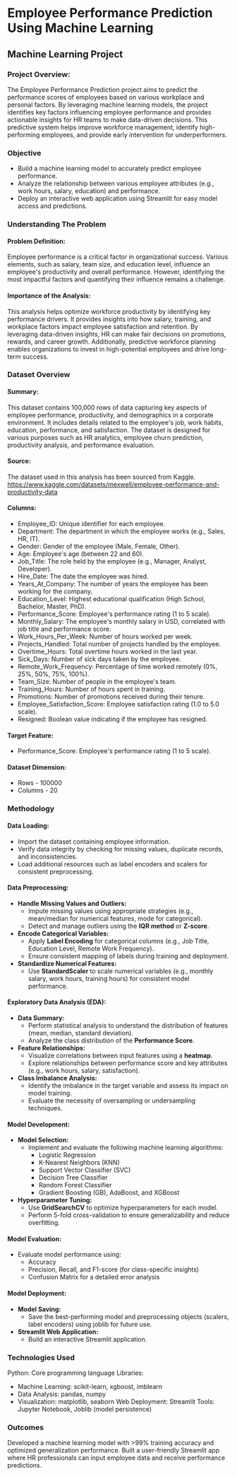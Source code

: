 # Employee Performance Prediction Using Machine Learning
## Machine Learning Project
### Project Overview:
The Employee Performance Prediction project aims to predict the performance scores of employees based on various workplace and personal factors. By leveraging machine learning models, the project identifies key factors influencing employee performance and provides actionable insights for HR teams to make data-driven decisions. This predictive system helps improve workforce management, identify high-performing employees, and provide early intervention for underperformers.
### Objective
- Build a machine learning model to accurately predict employee performance.
- Analyze the relationship between various employee attributes (e.g., work hours, salary, education) and performance.
- Deploy an interactive web application using Streamlit for easy model access and predictions.
### Understanding The Problem
####  Problem Definition:
Employee performance is a critical factor in organizational success. Various elements, such as salary, team size, and education level, influence an employee's productivity and overall performance. However, identifying the most impactful factors and quantifying their influence remains a challenge.
#### Importance of the Analysis:
This analysis helps optimize workforce productivity by identifying key performance drivers. It provides insights into how salary, training, and workplace factors impact employee satisfaction and retention. By leveraging data-driven insights, HR can make fair decisions on promotions, rewards, and career growth. Additionally, predictive workforce planning enables organizations to invest in high-potential employees and drive long-term success.
### Dataset Overview
#### Summary:
This dataset contains 100,000 rows of data capturing key aspects of employee performance, productivity, and demographics in a corporate environment. It includes details related to the employee's job, work habits, education, performance, and satisfaction. The dataset is designed for various purposes such as HR analytics, employee churn prediction, productivity analysis, and performance evaluation.
#### Source:
The dataset used in this analysis has been sourced from Kaggle.
https://www.kaggle.com/datasets/mexwell/employee-performance-and-productivity-data
#### Columns:
- Employee_ID: Unique identifier for each employee.
- Department: The department in which the employee works (e.g., Sales, HR, IT).
- Gender: Gender of the employee (Male, Female, Other).
- Age: Employee's age (between 22 and 60).
- Job_Title: The role held by the employee (e.g., Manager, Analyst, Developer).
- Hire_Date: The date the employee was hired.
- Years_At_Company: The number of years the employee has been working for the company.
- Education_Level: Highest educational qualification (High School, Bachelor, Master, PhD).
- Performance_Score: Employee's performance rating (1 to 5 scale).
- Monthly_Salary: The employee's monthly salary in USD, correlated with job title and performance score.
- Work_Hours_Per_Week: Number of hours worked per week.
- Projects_Handled: Total number of projects handled by the employee.
- Overtime_Hours: Total overtime hours worked in the last year.
- Sick_Days: Number of sick days taken by the employee.
- Remote_Work_Frequency: Percentage of time worked remotely (0%, 25%, 50%, 75%, 100%).
- Team_Size: Number of people in the employee's team.
- Training_Hours: Number of hours spent in training.
- Promotions: Number of promotions received during their tenure.
- Employee_Satisfaction_Score: Employee satisfaction rating (1.0 to 5.0 scale).
- Resigned: Boolean value indicating if the employee has resigned.
#### Target Feature:
- Performance_Score: Employee's performance rating (1 to 5 scale).
#### Dataset Dimension:
- Rows - 100000
- Columns - 20
### Methodology
#### Data Loading:
- Import the dataset containing employee information.
- Verify data integrity by checking for missing values, duplicate records, and inconsistencies.
- Load additional resources such as label encoders and scalers for consistent preprocessing.
#### Data Preprocessing:
- **Handle Missing Values and Outliers:**
  - Impute missing values using appropriate strategies (e.g., mean/median for numerical features, mode for categorical).
  - Detect and manage outliers using the **IQR method** or **Z-score**.
- **Encode Categorical Variables:**
  - Apply **Label Encoding** for categorical columns (e.g., Job Title, Education Level, Remote Work Frequency).
  - Ensure consistent mapping of labels during training and deployment.
- **Standardize Numerical Features:**
  - Use **StandardScaler** to scale numerical variables (e.g., monthly salary, work hours, training hours) for consistent model performance.
#### Exploratory Data Analysis (EDA):
- **Data Summary:**
  - Perform statistical analysis to understand the distribution of features (mean, median, standard deviation).
  - Analyze the class distribution of the **Performance Score**.
- **Feature Relationships:**
  - Visualize correlations between input features using a **heatmap**.
  - Explore relationships between performance score and key attributes (e.g., work hours, salary, satisfaction).
- **Class Imbalance Analysis:**
  - Identify the imbalance in the target variable and assess its impact on model training.
  - Evaluate the necessity of oversampling or undersampling techniques.
#### Model Development:
- **Model Selection:**
  - Implement and evaluate the following machine learning algorithms:
    - Logistic Regression
    - K-Nearest Neighbors (KNN)
    - Support Vector Classifier (SVC)
    - Decision Tree Classifier
    - Random Forest Classifier
    - Gradient Boosting (GB), AdaBoost, and XGBoost
- **Hyperparameter Tuning:**
  - Use **GridSearchCV** to optimize hyperparameters for each model.
  - Perform 5-fold cross-validation to ensure generalizability and reduce overfitting.
#### Model Evaluation:
  - Evaluate model performance using:
    - Accuracy
    - Precision, Recall, and F1-score (for class-specific insights)
    - Confusion Matrix for a detailed error analysis
#### Model Deployment:
- **Model Saving:**
  - Save the best-performing model and preprocessing objects (scalers, label encoders) using joblib for future use.
- **Streamlit Web Application:**
  - Build an interactive Streamlit application.
### Technologies Used
Python: Core programming language
Libraries:
- Machine Learning: scikit-learn, xgboost, imblearn
- Data Analysis: pandas, numpy
- Visualization: matplotlib, seaborn
Web Deployment: Streamlit
Tools: Jupyter Notebook, Joblib (model persistence)
### Outcomes
Developed a machine learning model with >99% training accuracy and optimized generalization performance.
Built a user-friendly Streamlit app where HR professionals can input employee data and receive performance predictions.
